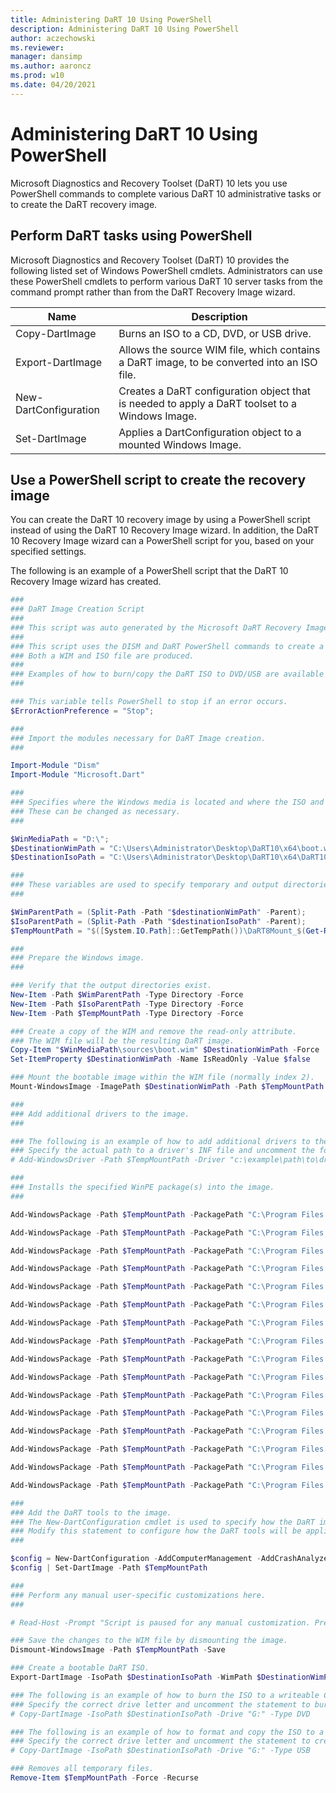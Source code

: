 ```yaml
---
title: Administering DaRT 10 Using PowerShell
description: Administering DaRT 10 Using PowerShell
author: aczechowski
ms.reviewer:
manager: dansimp
ms.author: aaroncz
ms.prod: w10
ms.date: 04/20/2021
---
```


# Administering DaRT 10 Using PowerShell

Microsoft Diagnostics and Recovery Toolset (DaRT) 10 lets you use PowerShell commands to complete various DaRT 10 administrative tasks or to create the DaRT recovery image.

## Perform DaRT tasks using PowerShell

Microsoft Diagnostics and Recovery Toolset (DaRT) 10 provides the following listed set of Windows PowerShell cmdlets. Administrators can use these PowerShell cmdlets to perform various DaRT 10 server tasks from the command prompt rather than from the DaRT Recovery Image wizard.

| Name                  | Description                                                                                    |
| --------------------- | ---------------------------------------------------------------------------------------------- |
| Copy-DartImage        | Burns an ISO to a CD, DVD, or USB drive.                                                       |
| Export-DartImage      | Allows the source WIM file, which contains a DaRT image, to be converted into an ISO file.     |
| New-DartConfiguration | Creates a DaRT configuration object that is needed to apply a DaRT toolset to a Windows Image. |
| Set-DartImage         | Applies a DartConfiguration object to a mounted Windows Image.                                 |

## Use a PowerShell script to create the recovery image

You can create the DaRT 10 recovery image by using a PowerShell script instead of using the DaRT 10 Recovery Image wizard. In addition, the DaRT 10 Recovery Image wizard can a PowerShell script for you, based on your specified settings.

The following is an example of a PowerShell script that the DaRT 10 Recovery Image wizard has created.

```powershell
###
### DaRT Image Creation Script
###
### This script was auto generated by the Microsoft DaRT Recovery Image Wizard.
###
### This script uses the DISM and DaRT PowerShell commands to create a bootable DaRT image.
### Both a WIM and ISO file are produced.
###
### Examples of how to burn/copy the DaRT ISO to DVD/USB are available at the end of this script.
###

### This variable tells PowerShell to stop if an error occurs.
$ErrorActionPreference = "Stop";

###
### Import the modules necessary for DaRT Image creation.
###

Import-Module "Dism"
Import-Module "Microsoft.Dart"

###
### Specifies where the Windows media is located and where the ISO and WIM files will be saved.
### These can be changed as necessary.
###

$WinMediaPath = "D:\";                                                          ### This is the path of the Windows media.
$DestinationWimPath = "C:\Users\Administrator\Desktop\DaRT10\x64\boot.wim";     ### Specify where the WIM file will be saved.
$DestinationIsoPath = "C:\Users\Administrator\Desktop\DaRT10\x64\DaRT10.iso";   ### Specify where the ISO will be saved.

###
### These variables are used to specify temporary and output directories based on the paths above.
###

$WimParentPath = (Split-Path -Path "$destinationWimPath" -Parent);              ### Specify the directory where the DaRT WIM file will be saved.
$IsoParentPath = (Split-Path -Path "$destinationIsoPath" -Parent);              ### This is the directory where the DaRT ISO file will be saved.
$TempMountPath = "$([System.IO.Path]::GetTempPath())\DaRT8Mount_$(Get-Random)"; ### Specify the temporary directory used to mount the Windows image.

###
### Prepare the Windows image.
###

### Verify that the output directories exist.
New-Item -Path $WimParentPath -Type Directory -Force
New-Item -Path $IsoParentPath -Type Directory -Force
New-Item -Path $TempMountPath -Type Directory -Force

### Create a copy of the WIM and remove the read-only attribute.
### The WIM file will be the resulting DaRT image.
Copy-Item "$WinMediaPath\sources\boot.wim" $DestinationWimPath -Force
Set-ItemProperty $DestinationWimPath -Name IsReadOnly -Value $false

### Mount the bootable image within the WIM file (normally index 2).
Mount-WindowsImage -ImagePath $DestinationWimPath -Path $TempMountPath -Index 2

###
### Add additional drivers to the image.
###

### The following is an example of how to add additional drivers to the image. 
### Specify the actual path to a driver's INF file and uncomment the following statement.
# Add-WindowsDriver -Path $TempMountPath -Driver "c:\example\path\to\drivers.inf" -ForceUnsigned

###
### Installs the specified WinPE package(s) into the image.
###

Add-WindowsPackage -Path $TempMountPath -PackagePath "C:\Program Files (x86)\Windows Kits\10\Assessment and Deployment Kit\Windows Preinstallation Environment\amd64\WinPE_OCs\WinPE-EnhancedStorage.cab"

Add-WindowsPackage -Path $TempMountPath -PackagePath "C:\Program Files (x86)\Windows Kits\10\Assessment and Deployment Kit\Windows Preinstallation Environment\amd64\WinPE_OCs\WinPE-WMI.cab"

Add-WindowsPackage -Path $TempMountPath -PackagePath "C:\Program Files (x86)\Windows Kits\10\Assessment and Deployment Kit\Windows Preinstallation Environment\amd64\WinPE_OCs\WinPE-WinReCfg.cab"

Add-WindowsPackage -Path $TempMountPath -PackagePath "C:\Program Files (x86)\Windows Kits\10\Assessment and Deployment Kit\Windows Preinstallation Environment\amd64\WinPE_OCs\WinPE-FMAPI.cab"

Add-WindowsPackage -Path $TempMountPath -PackagePath "C:\Program Files (x86)\Windows Kits\10\Assessment and Deployment Kit\Windows Preinstallation Environment\amd64\WinPE_OCs\WinPE-FontSupport-WinRE.cab"

Add-WindowsPackage -Path $TempMountPath -PackagePath "C:\Program Files (x86)\Windows Kits\10\Assessment and Deployment Kit\Windows Preinstallation Environment\amd64\WinPE_OCs\WinPE-Scripting.cab"

Add-WindowsPackage -Path $TempMountPath -PackagePath "C:\Program Files (x86)\Windows Kits\10\Assessment and Deployment Kit\Windows Preinstallation Environment\amd64\WinPE_OCs\en-us\WinPE-EnhancedStorage_en-us.cab"

Add-WindowsPackage -Path $TempMountPath -PackagePath "C:\Program Files (x86)\Windows Kits\10\Assessment and Deployment Kit\Windows Preinstallation Environment\amd64\WinPE_OCs\en-us\WinPE-Scripting_en-us.cab"

Add-WindowsPackage -Path $TempMountPath -PackagePath "C:\Program Files (x86)\Windows Kits\10\Assessment and Deployment Kit\Windows Preinstallation Environment\amd64\WinPE_OCs\en-us\WinPE-WMI_en-us.cab"

Add-WindowsPackage -Path $TempMountPath -PackagePath "C:\Program Files (x86)\Windows Kits\10\Assessment and Deployment Kit\Windows Preinstallation Environment\amd64\WinPE_OCs\en-us\WinPE-WinReCfg_en-us.cab"

Add-WindowsPackage -Path $TempMountPath -PackagePath "C:\Program Files (x86)\Windows Kits\10\Assessment and Deployment Kit\Windows Preinstallation Environment\amd64\WinPE_OCs\WinPE-NetFx.cab"

Add-WindowsPackage -Path $TempMountPath -PackagePath "C:\Program Files (x86)\Windows Kits\10\Assessment and Deployment Kit\Windows Preinstallation Environment\amd64\WinPE_OCs\en-us\WinPE-NetFx_en-us.cab"

Add-WindowsPackage -Path $TempMountPath -PackagePath "C:\Program Files (x86)\Windows Kits\10\Assessment and Deployment Kit\Windows Preinstallation Environment\amd64\WinPE_OCs\WinPE-PowerShell.cab"

Add-WindowsPackage -Path $TempMountPath -PackagePath "C:\Program Files (x86)\Windows Kits\10\Assessment and Deployment Kit\Windows Preinstallation Environment\amd64\WinPE_OCs\en-us\WinPE-PowerShell_en-us.cab"

Add-WindowsPackage -Path $TempMountPath -PackagePath "C:\Program Files (x86)\Windows Kits\10\Assessment and Deployment Kit\Windows Preinstallation Environment\amd64\WinPE_OCs\WinPE-DismCmdlets.cab"

Add-WindowsPackage -Path $TempMountPath -PackagePath "C:\Program Files (x86)\Windows Kits\10\Assessment and Deployment Kit\Windows Preinstallation Environment\amd64\WinPE_OCs\en-us\WinPE-DismCmdlets_en-us.cab"

###
### Add the DaRT tools to the image.
### The New-DartConfiguration cmdlet is used to specify how the DaRT image is configured.
### Modify this statement to configure how the DaRT tools will be applied to the image.
###

$config = New-DartConfiguration -AddComputerManagement -AddCrashAnalyzer -AddDiskCommander -AddDiskWipe -AddExplorer -AddFileRestore -AddFileSearch -AddHotfixUninstall -AddLocksmith -AddRegistryEditor -AddSfcScan -AddSolutionWizard -AddTcpConfig
$config | Set-DartImage -Path $TempMountPath

###
### Perform any manual user-specific customizations here.
###

# Read-Host -Prompt "Script is paused for any manual customization. Press ENTER to continue"

### Save the changes to the WIM file by dismounting the image.
Dismount-WindowsImage -Path $TempMountPath -Save

### Create a bootable DaRT ISO.
Export-DartImage -IsoPath $DestinationIsoPath -WimPath $DestinationWimPath

### The following is an example of how to burn the ISO to a writeable CD/DVD.
### Specify the correct drive letter and uncomment the statement to burn an ISO.
# Copy-DartImage -IsoPath $DestinationIsoPath -Drive "G:" -Type DVD

### The following is an example of how to format and copy the ISO to a USB drive.
### Specify the correct drive letter and uncomment the statement to create a bootable USB.
# Copy-DartImage -IsoPath $DestinationIsoPath -Drive "G:" -Type USB

### Removes all temporary files.
Remove-Item $TempMountPath -Force -Recurse
```
